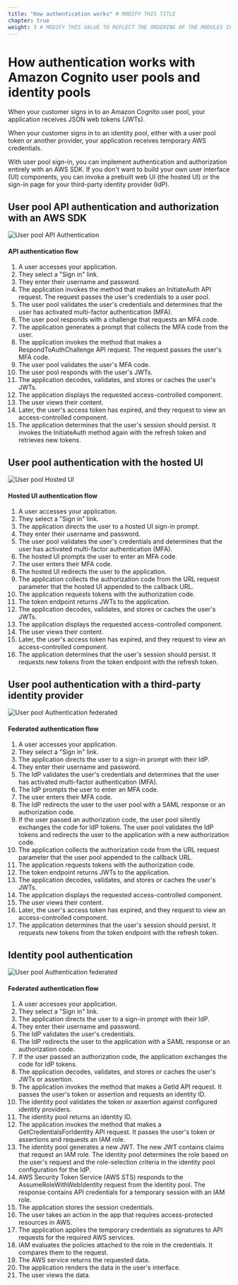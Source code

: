 ```yaml
---
title: "How authentication works" # MODIFY THIS TITLE
chapter: true
weight: 3 # MODIFY THIS VALUE TO REFLECT THE ORDERING OF THE MODULES IF APPLICABLE
---
```


# How authentication works with Amazon Cognito user pools and identity pools

When your customer signs in to an Amazon Cognito user pool, your application receives JSON web tokens (JWTs).

When your customer signs in to an identity pool, either with a user pool token or another provider, your application receives temporary AWS credentials.

With user pool sign-in, you can implement authentication and authorization entirely with an AWS SDK. If you don't want to build your own user interface (UI) components, you can invoke a prebuilt web UI (the hosted UI) or the sign-in page for your third-party identity provider (IdP).

## User pool API authentication and authorization with an AWS SDK
![User pool API Authentication](images/05-authentication-api.png)

#### API authentication flow

1. A user accesses your application.
2. They select a "Sign in" link.
3. They enter their username and password.
4. The application invokes the method that makes an InitiateAuth API request. The request passes the user's credentials to a user pool.
5. The user pool validates the user's credentials and determines that the user has activated multi-factor authentication (MFA).
6. The user pool responds with a challenge that requests an MFA code.
7. The application generates a prompt that collects the MFA code from the user.
8. The application invokes the method that makes a RespondToAuthChallenge API request. The request passes the user's MFA code.
9. The user pool validates the user's MFA code.
10. The user pool responds with the user's JWTs.
11. The application decodes, validates, and stores or caches the user's JWTs.
12. The application displays the requested access-controlled component.
13. The user views their content.
14. Later, the user's access token has expired, and they request to view an access-controlled component.
15. The application determines that the user's session should persist. It invokes the InitiateAuth method again with the refresh token and retrieves new tokens.

## User pool authentication with the hosted UI
![User pool Hosted UI](images/06-authentication-hosted-ui.png)

#### Hosted UI authentication flow
1. A user accesses your application.
2. They select a "Sign in" link.
3. The application directs the user to a hosted UI sign-in prompt.
4. They enter their username and password.
5. The user pool validates the user's credentials and determines that the user has activated multi-factor authentication (MFA).
6. The hosted UI prompts the user to enter an MFA code.
7. The user enters their MFA code.
8. The hosted UI redirects the user to the application.
9. The application collects the authorization code from the URL request parameter that the hosted UI appended to the callback URL.
10. The application requests tokens with the authorization code.
11. The token endpoint returns JWTs to the application.
12. The application decodes, validates, and stores or caches the user's JWTs.
13. The application displays the requested access-controlled component.
14. The user views their content.
15. Later, the user's access token has expired, and they request to view an access-controlled component.
16. The application determines that the user's session should persist. It requests new tokens from the token endpoint with the refresh token.

## User pool authentication with a third-party identity provider
![User pool Authentication federated](images/07-authentication-federated.png)

#### Federated authentication flow
1. A user accesses your application.
2. They select a "Sign in" link.
3. The application directs the user to a sign-in prompt with their IdP.
4. They enter their username and password.
5. The IdP validates the user's credentials and determines that the user has activated multi-factor authentication (MFA).
6. The IdP prompts the user to enter an MFA code.
7. The user enters their MFA code.
8. The IdP redirects the user to the user pool with a SAML response or an authorization code.
9. If the user passed an authorization code, the user pool silently exchanges the code for IdP tokens. The user pool validates the IdP tokens and redirects the user to the application with a new authorization code.
10. The application collects the authorization code from the URL request parameter that the user pool appended to the callback URL.
11. The application requests tokens with the authorization code.
12. The token endpoint returns JWTs to the application.
13. The application decodes, validates, and stores or caches the user's JWTs.
14. The application displays the requested access-controlled component.
15. The user views their content.
16. Later, the user's access token has expired, and they request to view an access-controlled component.
17. The application determines that the user's session should persist. It requests new tokens from the token endpoint with the refresh token.

## Identity pool authentication
![User pool Authentication federated](images/08-authentication-identity-pool.png)

#### Federated authentication flow
1. A user accesses your application.
2. They select a "Sign in" link.
3. The application directs the user to a sign-in prompt with their IdP.
4. They enter their username and password.
5. The IdP validates the user's credentials.
6. The IdP redirects the user to the application with a SAML response or an authorization code.
7. If the user passed an authorization code, the application exchanges the code for IdP tokens.
8. The application decodes, validates, and stores or caches the user's JWTs or assertion.
9. The application invokes the method that makes a GetId API request. It passes the user's token or assertion and requests an identity ID.
10. The identity pool validates the token or assertion against configured identity providers.
11. The identity pool returns an identity ID.
12. The application invokes the method that makes a GetCredentialsForIdentity API request. It passes the user's token or assertions and requests an IAM role.
13. The identity pool generates a new JWT. The new JWT contains claims that request an IAM role. The identity pool determines the role based on the user's request and the role-selection criteria in the identity pool configuration for the IdP.
14. AWS Security Token Service (AWS STS) responds to the AssumeRoleWithWebIdentity request from the identity pool. The response contains API credentials for a temporary session with an IAM role.
15. The application stores the session credentials.
16. The user takes an action in the app that requires access-protected resources in AWS.
17. The application applies the temporary credentials as signatures to API requests for the required AWS services.
18. IAM evaluates the policies attached to the role in the credentials. It compares them to the request.
19. The AWS service returns the requested data.
20. The application renders the data in the user's interface.
21. The user views the data.

